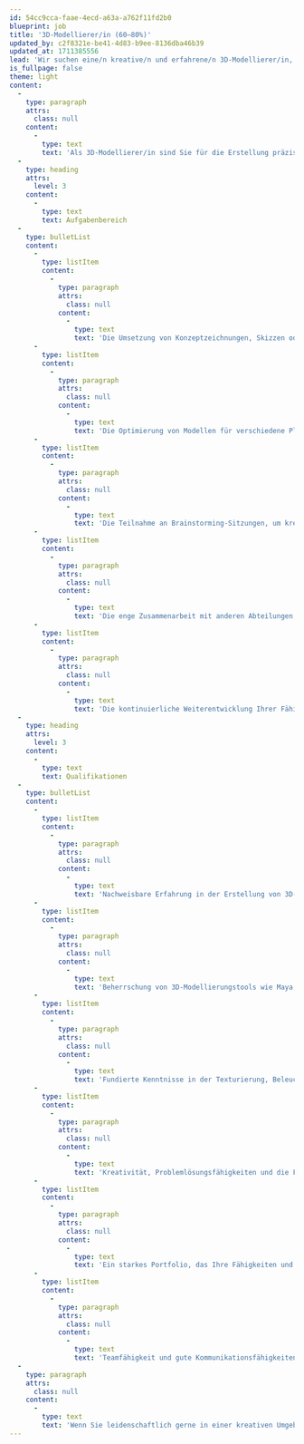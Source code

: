 ```yaml
---
id: 54cc9cca-faae-4ecd-a63a-a762f11fd2b0
blueprint: job
title: '3D-Modellierer/in (60–80%)'
updated_by: c2f8321e-be41-4d83-b9ee-8136dba46b39
updated_at: 1711385556
lead: 'Wir suchen eine/n kreative/n und erfahrene/n 3D-Modellierer/in, der/die unser Team ergänzt und dazu beiträgt, hochwertige 3D-Modelle für eine Vielzahl von Projekten zu erstellen. Als 3D-Modellierer/in werden Sie die Möglichkeit haben, an aufregenden Projekten zu arbeiten und Ihre Fähigkeiten in einer dynamischen Umgebung weiterzuentwickeln.'
is_fullpage: false
theme: light
content:
  -
    type: paragraph
    attrs:
      class: null
    content:
      -
        type: text
        text: 'Als 3D-Modellierer/in sind Sie für die Erstellung präziser und detailgetreuer 3D-Modelle verantwortlich, die in verschiedenen Bereichen wie Spieleentwicklung, Filmproduktion, Architekturvisualisierung und Produktgestaltung eingesetzt werden. Sie werden eng mit unserem Team von Designern, Animatoren und Entwicklern zusammenarbeiten, um die Visionen unserer Kunden zum Leben zu erwecken.'
  -
    type: heading
    attrs:
      level: 3
    content:
      -
        type: text
        text: Aufgabenbereich
  -
    type: bulletList
    content:
      -
        type: listItem
        content:
          -
            type: paragraph
            attrs:
              class: null
            content:
              -
                type: text
                text: 'Die Umsetzung von Konzeptzeichnungen, Skizzen oder Designbriefings in hochwertige 3D-Modelle.'
      -
        type: listItem
        content:
          -
            type: paragraph
            attrs:
              class: null
            content:
              -
                type: text
                text: 'Die Optimierung von Modellen für verschiedene Plattformen und Anwendungen, einschließlich VR, AR und Mobile.'
      -
        type: listItem
        content:
          -
            type: paragraph
            attrs:
              class: null
            content:
              -
                type: text
                text: 'Die Teilnahme an Brainstorming-Sitzungen, um kreative Lösungen zu entwickeln und technische Herausforderungen zu lösen.'
      -
        type: listItem
        content:
          -
            type: paragraph
            attrs:
              class: null
            content:
              -
                type: text
                text: 'Die enge Zusammenarbeit mit anderen Abteilungen, um sicherzustellen, dass die erstellten Modelle den Anforderungen und Standards entsprechen.'
      -
        type: listItem
        content:
          -
            type: paragraph
            attrs:
              class: null
            content:
              -
                type: text
                text: 'Die kontinuierliche Weiterentwicklung Ihrer Fähigkeiten und Kenntnisse in Bezug auf 3D-Modellierungstechniken und -tools.'
  -
    type: heading
    attrs:
      level: 3
    content:
      -
        type: text
        text: Qualifikationen
  -
    type: bulletList
    content:
      -
        type: listItem
        content:
          -
            type: paragraph
            attrs:
              class: null
            content:
              -
                type: text
                text: 'Nachweisbare Erfahrung in der Erstellung von 3D-Modellen für verschiedene Anwendungen.'
      -
        type: listItem
        content:
          -
            type: paragraph
            attrs:
              class: null
            content:
              -
                type: text
                text: 'Beherrschung von 3D-Modellierungstools wie Maya, Blender oder Cinema 4D.'
      -
        type: listItem
        content:
          -
            type: paragraph
            attrs:
              class: null
            content:
              -
                type: text
                text: 'Fundierte Kenntnisse in der Texturierung, Beleuchtung und Animation von 3D-Modellen.'
      -
        type: listItem
        content:
          -
            type: paragraph
            attrs:
              class: null
            content:
              -
                type: text
                text: 'Kreativität, Problemlösungsfähigkeiten und die Fähigkeit, unter Druck zu arbeiten.'
      -
        type: listItem
        content:
          -
            type: paragraph
            attrs:
              class: null
            content:
              -
                type: text
                text: 'Ein starkes Portfolio, das Ihre Fähigkeiten und Erfahrungen demonstriert.'
      -
        type: listItem
        content:
          -
            type: paragraph
            attrs:
              class: null
            content:
              -
                type: text
                text: 'Teamfähigkeit und gute Kommunikationsfähigkeiten.'
  -
    type: paragraph
    attrs:
      class: null
    content:
      -
        type: text
        text: 'Wenn Sie leidenschaftlich gerne in einer kreativen Umgebung arbeiten und über die erforderlichen Fähigkeiten und Qualifikationen verfügen, um als 3D-Modellierer/in erfolgreich zu sein, freuen wir uns darauf, von Ihnen zu hören.'
---
```

